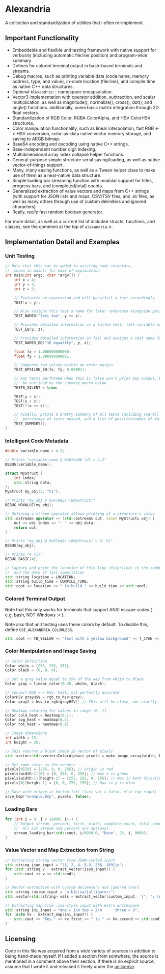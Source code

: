 # Alexandria
A collection and standardization of utilities that I often re-implement.

## Important Functionality
- Embeddable and flexible unit testing framework with native support for verbosity (including automatic file:line position) and program-wide summary
- Defines for colored terminal output in bash-based terminals and streams.
- Debug macros, such as printing variable data (code name, memory address, type, and value), in-code location (file:line), and compile time as native C++ data structures.
- Optional `Alexandria::` namespace encapsulation.
- Vector3 implementation with operator addition, subtraction, and scalar multiplication, as well as magnitude(), normalize(), cross(), dot(), and angle() functions. additionally, some basic matrix integration through 2D float vectors.
- Standardization of RGB Color, RGBA ColorAlpha, and HSV ColorHSV structures.
- Color manipulation functionality, such as linear interpolation, fast RGB <-> HSV conversion, color-as-data native vector memory storage, and saving to ARGB bitmap.
- Base64 encoding and decoding using native C++ strings.
- Base-independent number digit indexing.
- Multidimensional array index collapse helper functions.
- General-purpose simple structure serial saving/loading, as well as native vector-of-things support.
- Many, many easing functions, as well as a Tween helper class to make use of them as a near-native data structure.
- Simple loading bar streaming function with modular support for titles, progress bars, and (completed/total) counts.
- Generalized extraction of value vectors and maps from C++ strings (with support for JSON lists and maps, CSV/TSV files, and .ini files, as well as many others through use of custom delimiters and ignored characters)
- Really, *really* fast random boolean generator.

For more detail, as well as a current list of included structs, functions, and classes, see the comment at the top of `alexandria.h`.

## Implementation Detail and Examples

### Unit Testing
```c++
// Note that this can be added to existing code structure,
//  shown in main() for ease of explanation
int main(int argc, char *argv[]) {
    int x = 4;
    int y = 5;
    int z = 5;

    // Evaluates an expression and will pass/fail a test accordingly
    TEST(x < y);

    // Also assigns this test a name for later reference alongside position
    TEST_NAMED("test two", y <= z);

    // Provides detailed information on a failed test, like variable name and value
    TEST_EQ(y, z);

    // Provides detailed information on fail and assigns a test name for later
    TEST_NAMED_EQ("1D equality", y, z);

    float fx = 1.000000000000;
    float fy = 1.000000000001;

    // Compares two values within an error margin
    TEST_EPSILON_EQ(fx, fy, 0.00001);

    // Any tests performed when this is false won't print any output, but WILL still
    //  be outlined by the summary macro below
    TESTS_SILENT = true;

    TEST(y > x);
    TEST(y > z);
    TEST(!(x == z));

    // Finally, prints a pretty summary of all tests including overall counts,
    //  percentage of tests passed, and a list of position/names of failed tests
    TEST_SUMMARY();
}
```

### Intelligent Code Metadata
```c++
double variable_name = 4.2;

// Prints "variable_name @ 0x67ea68 (d) = 4.2"
DEBUG(variable_name);

struct MyStruct {
    int index;
    std::string data;
};
MyStruct my_obj(3, "hi");

// Prints "my_obj @ 0x67ea5c (8MyStruct)"
DEBUG_NOVALUE(my_obj);

// Defining a stream operator allows printing of a structure's value
std::ostream& operator << (std::ostream& out, const MyStruct& obj) {
    out << obj.index << ": " << obj.data;
    return out;
}

// Prints "my_obj @ 0x67ea5c (8MyStruct) = 3: hi"
DEBUG(my_obj);

// Prints "4 (i)"
DEBUG_BASIC(4);

// Capture and print the location of this line (file:line) in the codebase
//  and the date of last compilation
std::string location = LOCATION;
std::string build_time = COMPILE_TIME;
std::cout << location << " in build " << build_time << std::endl;
```

### Colored Terminal Output
Note that this only works for terminals that support ANSI escape codes ( e.g. bash, NOT Windows :< ).

Note also that unit testing uses these colors by default. To disable this, define `USE_ALEXANDRIA_COLORLESS`.

```c++
std::cout << TB_YELLOW << "text with a yellow background" << T_CYAN << " and cyan text" << T_RESET << std::endl;
```

### Color Manipulation and Image Saving
```c++
// Color definition
Color white = {255, 255, 255};
Color black = {0, 0, 0};

// Set a gray value equal to 35% of the way from white to black
Color gray = linear_color(0.35, white, black);

// Convert RGB <-> HSV. Fast, not perfectly accurate
ColorHSV grayHSV = rgb_to_hsv(gray);
Color gray2 = hsv_to_rgb(grayHSV); // This will be close, not exactly identical

// Heatmap coloring for values in range [0, 1]
Color cold_heat = heatmap(0.1);
Color avg_heat = heatmap(0.5);
Color hot_heat = heatmap(0.9);

// Image dimensions
int width = 25;
int height = 25;

// This returns a blank image 2D vector of pixels
std::vector<std::vector<ColorAlpha>> pixels = make_image_array(width, height);

// Set some color in the corners
pixels[0][0] = {255, 0, 0, 255}; // Origin is red
pixels[width-1][0] = {0, 255, 0, 255}; // max x is green
pixels[width-1][height-1] = {255, 255, 0, 255}; // Max in both directions is yellow
pixels[0][height-1] = {0, 0, 255, 255}; // Max in y is blue

// Save with origin at bottom left (last val = false, else top right)
save_bmp("example.bmp", pixels, false);
```

### Loading Bars
```c++
for (int i = 0; i < 10000; i++) {
    // Output stream, percent, title, width, complete_count, total_count
    //  All but stream and percent are optional
    stream_loading_bar(std::cout, i/9999.0, "Done", 25, i, 9999);
}
```

### Value Vector and Map Extraction from String
```c++
// Extracting string vector from JSON-styled input
std::string json_input = "[1, 2, 4, 5.0, 238, 109]\n";
for (std::string v : extract_vector(json_input)) {
    std::cout << v << std::endl;
}

// Vector extraction with custom delimeters and ignored chars
std::string custom_input = "a|b|c|cat|alligator;";
std::vector<std::string> vals = extract_vector(custom_input, '|', "; \n\t[](){}");

// Extracting map from .ini-style input with extra whitespace
std::string ini_input = "one = 1\n two = 2\n      three = 3";
for (auto kv : extract_map(ini_input)) {
    std::cout << "Key " << kv.first << " is " << kv.second << std::endl;
}
```

## Licensing
Code in this file was acquired from a wide variety of sources in addition to being hand-made myself. If I added a section from somwhere, the source is mentioned in a comment above their section. If there is no explicit source, assume that I wrote it and released it freely under the [unlicense](https://unlicense.org/).
